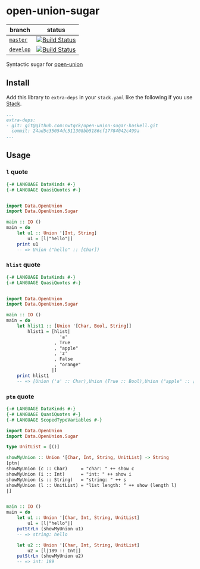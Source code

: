 # open-union-sugar

| branch | status|
| --- | --- |
| [`master`](https://github.com/nwtgck/open-union-sugar-haskell/tree/master) | [![Build Status](https://travis-ci.org/nwtgck/open-union-sugar-haskell.svg?branch=master)](https://travis-ci.org/nwtgck/open-union-sugar-haskell) |
| [`develop`](https://github.com/nwtgck/open-union-sugar-haskell/tree/develop) | [![Build Status](https://travis-ci.org/nwtgck/open-union-sugar-haskell.svg?branch=develop)](https://travis-ci.org/nwtgck/open-union-sugar-haskell) |

Syntactic sugar for [open-union](https://hackage.haskell.org/package/open-union)

## Install

Add this library to `extra-deps` in your `stack.yaml` like the following if you use [Stack](https://docs.haskellstack.org/en/stable/README/).

```yaml
...
extra-deps:
- git: git@github.com:nwtgck/open-union-sugar-haskell.git
  commit: 24ad5c35054dc511308bb5186cf17784042c499a
...
```


## Usage

### `l` quote

```hs
{-# LANGUAGE DataKinds #-}
{-# LANGUAGE QuasiQuotes #-}


import Data.OpenUnion
import Data.OpenUnion.Sugar

main :: IO ()
main = do
    let u1 :: Union '[Int, String]
        u1 = [l|"hello"|]
    print u1
    -- => Union ("hello" :: [Char])
```

### `hlist` quote

```hs
{-# LANGUAGE DataKinds #-}
{-# LANGUAGE QuasiQuotes #-}


import Data.OpenUnion
import Data.OpenUnion.Sugar

main :: IO ()
main = do
    let hlist1 :: [Union '[Char, Bool, String]]
        hlist1 = [hlist|
                    'a'
                  , True
                  , "apple"
                  , 'z'
                  , False
                  , "orange"
                 |]
    print hlist1
    -- => [Union ('a' :: Char),Union (True :: Bool),Union ("apple" :: [Char]),Union ('z' :: Char),Union (False :: Bool),Union ("orange" :: [Char])]
```


### `ptn` quote

```hs
{-# LANGUAGE DataKinds #-}
{-# LANGUAGE QuasiQuotes #-}
{-# LANGUAGE ScopedTypeVariables #-}

import Data.OpenUnion
import Data.OpenUnion.Sugar

type UnitList = [()]

showMyUnion :: Union '[Char, Int, String, UnitList] -> String
[ptn|
showMyUnion (c :: Char)     = "char: " ++ show c
showMyUnion (i :: Int)      = "int: " ++ show i
showMyUnion (s :: String)   = "string: " ++ s
showMyUnion (l :: UnitList) = "list length: " ++ show (length l)
|]


main :: IO ()
main = do
    let u1 :: Union '[Char, Int, String, UnitList]
        u1 = [l|"hello"|]
    putStrLn (showMyUnion u1)
    -- => string: hello

    let u2 :: Union '[Char, Int, String, UnitList]
        u2 = [l|189 :: Int|]
    putStrLn (showMyUnion u2)
    -- => int: 189
```